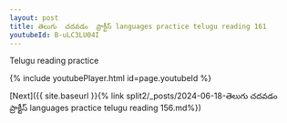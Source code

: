 ```yaml
---
layout: post
title: తెలుగు  చదవడం  ప్రాక్టీస్ languages practice telugu reading 161
youtubeId: B-uLC3LU04I
---
```

 
 
Telugu reading practice
 
 
 
 
 


{% include youtubePlayer.html id=page.youtubeId %}
 
[Next]({{ site.baseurl }}{% link  split2/_posts/2024-06-18-తెలుగు  చదవడం  ప్రాక్టీస్ languages practice telugu reading 156.md%})
 
